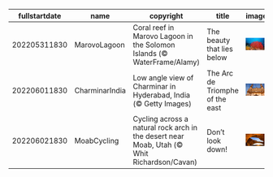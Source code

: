 |fullstartdate|name|copyright|title|image|
|--|--|--|--|--|
202205311830|MarovoLagoon|Coral reef in Marovo Lagoon in the Solomon Islands (© WaterFrame/Alamy)|The beauty that lies below|![](/en-IN/2022/06/202205311830MarovoLagoon.jpg)|
202206011830|CharminarIndia|Low angle view of Charminar in Hyderabad, India (© Getty Images)|The Arc de Triomphe of the east|![](/en-IN/2022/06/202206011830CharminarIndia.jpg)|
202206021830|MoabCycling|Cycling across a natural rock arch in the desert near Moab, Utah (© Whit Richardson/Cavan)|Don’t look down!|![](/en-IN/2022/06/202206021830MoabCycling.jpg)|
